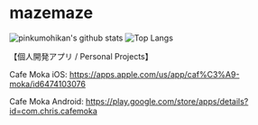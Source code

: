 # mazemaze
![pinkumohikan's github stats](https://github-readme-stats.vercel.app/api?username=mazemaze&count_private=true&show_icons=true&theme=radical)
![Top Langs](https://github-readme-stats.vercel.app/api/top-langs/?username=mazemaze&theme=radical)


【個人開発アプリ / Personal Projects】

Cafe Moka iOS: https://apps.apple.com/us/app/caf%C3%A9-moka/id6474103076

Cafe Moka Android: https://play.google.com/store/apps/details?id=com.chris.cafemoka
